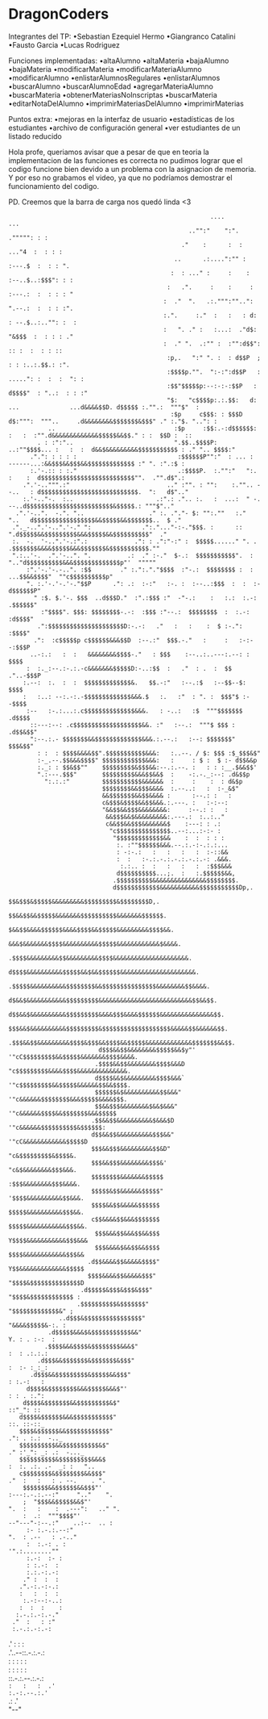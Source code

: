 # DragonCoders
Integrantes del TP:
    •Sebastian Ezequiel Hermo
    •Giangranco Catalini
    •Fausto Garcia
    •Lucas Rodriguez

Funciones implementadas:
    •altaAlumno
    •altaMateria
    •bajaAlumno
    •bajaMateria
    •modificarMateria
    •modificarMateriaAlumno
    •modificarAlumno
    •enlistarAlumnosRegulares
    •enlistarAlumnos
    •buscarAlumno
    •buscarAlumnoEdad
    •agregarMateriaAlumno
    •buscarMateria
    •obtenerMateriasNoInscriptas
    •buscarMateria
    •editarNotaDelAlumno
    •imprimirMateriasDelAlumno
    •imprimirMaterias

Puntos extra:
    •mejoras en la interfaz de usuario
    •estadísticas de los estudiantes
    •archivo de configuración general
    •ver estudiantes de un listado reducido


Hola profe, queriamos avisar que a pesar de que en teoria la implementacion de las funciones es correcta no pudimos lograr que el codigo funcione bien devido a un problema con la asignacion de memoria. Y por eso no grabamos el video, ya que no podríamos demostrar el funcionamiento del codigo.



PD. Creemos que la barra de carga nos quedó linda <3




                                                            ....                                                             ...           
                                                      .."":"    ":".                                                  .""""": : :              
                                                    ."    :      :  :                                             ..."4  :  : : :          
                                                  ..      .:....":"" :                                           :---.$  :  : : ".         
                                                 :  : ..." :     :    :                                          :--..$..:$$$": : :        
                                                :   .".     :    :     :                                         :---.:  :  : : : "        
                                               :  ."  ".   .:.""":""..":                                         ".--.:  :  : : :".        
                                               :.".     :."  :   :   : d:                                        : --.$..:.."": :  :       
                                               :   ". ." :   :...:  ."d$:                                         "&$$$  :  : : : ."       
                                               :  ." ".  .:"" :  :"":d$$":                                         :: :  :  : : ::         
                                                :p,.   ":" ". :  : d$$P  ;                                        : : :..:.$$.: :".        
                                                :$$$$p."".  ":-:":d$$P   :                                    .....": :  :  :  ": :        
                                                :$$"$$$$$p:--:-:-:$$P   :                                   d$$$$"  : "..:  : : :"         
                                                "$:   "c$$$$p:.:.$$:   d:   ...              ...d&&&&$$D. d$$$$$ :."".:  """$"  :          
                                                 :$p     c$$$: : $$$D d$:""":  """..     .d&&&&&&&&$$$$$$$&$$$" ." :."$. "..": :           
               ..                                 :$p     :$$:.-:d$$$$$$:   :   :  :"".d&&&&&&&&&&&&&$$$$$&&$$." : :  $$D :  ::            
            . : :":"..                            ".$$..$$$$P: ..:""$$$$... :   :  :  d&&$&&&&&&&&&$$$$$$$$$$$ : ." ".. $$$$:"             
          .".": : : : :                            :$$$$$$P"":"  : ... :   ------...:&&$$$&&$$$&&$$$$$$$$$$$$$ :" ". :".:$ :               
          :.'-.:: : :."                            .:$$$$P.  :."":"   ":.  :    :  d$$$$$$$$$$$$$$$$$$$$$$$$$$"".  ."".d$".:               
        .".'-..""".:"                           .." :"". : "":    :."".. --..   : d$$$$$$$$$$$$$$$$$$$$$$$$$$$.  ":   d$".."               
        :.'-.."-.  :..                       .:".: .".. :.   :  ...:  " -.   --..d$$$$$$$$$$$$$$$$$$$$$$$$&$$$$$.: """$".."                
      .".'-..".  -.". "..                  ." :. ."."- $: "":.""   :."    "..   d$$$$$$$$$$$$$$$$$&&$$$$$&&$$$$$$$..  $ ."                 
     ."._-..".'-..".'-." ":              .":."..."-:-."$$$. :      ::        ".d$$$$$&&$$$$$$$$$&&&$$$$$&&$$$$$$$$$$"  ."                  
     :.  -.  '-..".'-.:".:             .": : .":"-:" :  $$$$$......" ". .    .$$$$$$$&&&&$$$$$&&&$$$$$$$&$$$$$$$$$$$.""                    
     ".:..'-.  .".'-..". ".          .:  ." :-."  $-.:  $$$$$$$$$$$".  : ".."d$$$$$$$$$$&&&$$$$$$$$$$$$$p"'  """""                         
         :".'-.'-.-..". :$$        ." :.":."."$$$$  :"-.:  $$$$$$$$ :  :  ...$$&&$$$$"  ""c$$$$$$$$$$p"                                              
         ". :.'-.'-.'-."$$P      .": .:  :-:"   :-. :  :--..:$$$  :  :  :- d$$$$$$P"                                                       
           " :$. $.'-. $$$  ..d$$$D."  :".:$$$ :"  -"-.:    :   :.:  :.-: .$$$$$$"                                                         
             :"$$$$". $$$: $$$$$$$$-.-:  :$$$ :"--.:  $$$$$$$$  :  :.-:  :d$$$$"                                                           
            .":$$$$$$$$$$$$$$$$$$$$$D:-.-:   ."   :   :    :  $ :-.":    :$$$$"                                                            
           .":  :c$$$$$p c$$$$$$&&&$$D  :--.:"  $$$.-."   :     :   :-:--:$$$P                                                             
          ..-:.:   :  :   &&&&&&&&$$$$-."   : $$$    :--..:..---:.--: :  $$$$                                                              
         :  :._:--.:-.:.-c&&&&&&&$$$$$D:-..:$$  :   ."  : .  :  $$  ."..-$$$P                                                              
        :.--:  :.  :  :  $$$$$$$$$$$$$&.   $$.-:"   :--.:$   :--$$--$:  $$$$                                                               
        :   :..: --:.-:.-$$$$$$$$$$$$$&&&.$   :.   :"  : ". :  $$$"$ :--$$$$                                                               
         :--   :-.:...:.c$$$$$$$$$$$$$$&&&.   : -..:   :$  """$$$$$$$ .d$$$$                                                               
          ::---:--: .c$$$$$$$$$$$$$$$$$$$&&. :"   :--.:  """$ $$$ : .d$$&$$"                                                               
          ":--.:.- $$$$$$$&&$$$$$$$$$$$$$&&&.:.--.:   :--: $$$$$$$" $$$&$$"                                                                
            : :  : $$$$&&&&$$".$$$$$$$$$$$&&&:   :..--. / $: $$$ :$_$$$&$"                                                                 
            :-_.--.$$&&&$$$$" $$$$$$$$$$$$&&&:   :     : $ :  $ :- d$$&&p                                                                  
            :._: : $$&$$""    $$$$$$$$$&$$$&&:--.:.--. :   : : :__.$&&$$'                                                                  
            ".:---.$$$"       $$$$$$$$$&&&$$&&$  :    -:.-._:--: .d&$$p                                                                    
              ":.:.:"         $$$$$$$$$$$&&&&&&  :     :    :  : d&$p                                                                      
                              $$$$$$$$&&$$$&&&&  :.--..:   :  :-_&$"                                                                       
                              &&$$$$$$$&&$$&&&& :      :--.: :   :                                                                         
                              c&$$$&$$$$&&$$&&&.:.---. :   :-:--:                                                                          
                              "&&$$&&$$$&&&&&&&&:     :--.: :   :                                                                          
                               &&$$$&&$&&&&&&&&&:.---.:  :..:.."                                                                           
                               c&&$$&&$$$&&&&&&&$    :---: : .:                                                                            
                                "c$$$$$$$$$$$$$$$..--:...:-:- :                                                                            
                                 "$$$$$$$$$$$$$&&    :  :  : : :                                                                           
                                  :. :""$$$$$$&&&.--.:.-:-.:.:...                                                                          
                                  : -:-.:   :   :   :   :  :-::&&                                                                          
                                  :  :   :-.:.-.:.-.:.-.:.-: .&&&.                                                                         
                                   :.:.. :  :   :   :   :  :$$$&&&                                                                         
                                  d$$$$$$$$$$...;.  :   :.$$$$$$&&,                                                                        
                                 .$$$$$$$$$$&&&&&&&&&&&&&&&$$$$$$$$.                                                                       
                                 d$$$$$$$$$$$$&&&&&&&&&&&$$$$$$$$$$$Dp,.                                                                   
                                 $$&$$$&$$$$$&&&&&&&&&$$$$$$$$$&$$$$$$$$D,.                                                                
                                 $$&&$$&&$$$$$&&&&&&&$$$$$$$$$$&&&&&&&$$$$$$.                                                              
                                 $&&$$&&&&$$$$$$&&&&$$$$&&$$$$$&&&&&&&&&$$$$&&.                                                            
                                 &&&$&&&&&&&$$$$&&&&&&&&&&$$$$$&&&&&&&&&&&&$&&&&.                                                          
                                .$$$$&&&&&&&&&$$&&&&&&&&&$$$$&&&&&&&&&&&&&&&&&&&&&.                                                        
                                d$$$$&&&&&&&&&&$$$$$&&$&&$$$$$$&&&&&&&&&&&&&&&&&&&&&.                                                      
                               .$$$$$&&&&&&&&&&$$$$$$$$&&$$$$$$$$$$$$$$$&&&&&&&&$$&&&&.                                                    
                               d$&&$&&&&&&&&&&&$$$$$$$$$&&&&&&&&&&&&&&&&&&&&&&&&&&$$&&$$.                                                  
                              d$$&&$&&&&&&&&&&$$$$$$$$$&&&&$$$&&&&$$$$$$&&&&&&&&&&&&&&&$$.                                                 
                              $$$&&$&&&&&&&&&&$$$$$$$$$&$$$$$$$$$$$$$$$$$$$&&&&&$$&&&&&&$$.                                                
                             .$$$&&$$&&&&&&&&&$$$$&$$$&&$$$$&&$$$$$&&&&&&&&&&&&&$$$$$$$&&$$.                                               
                             d$$$&&$$&&&&&&&&$$$$$&&$y"' '"cC$$$$$$$$$&&$$$$$&&&&&&&$$$$&&&&.                                              
                            .$$$$&&$$&&&&&&&&$$$$&&&D        "c$$$$$$$$$&&&&$$$$&&&&&&&&&&&&&&.                                            
                            d$$$$&&$&&&&&&&&&$$$$&&&`          '"c$$$$$$$$$&&$$$$$&&&&&&$$&&$$$$.                                          
                            $$$$$$&$&&&&&&&&&&$$&&&"              '"c&&&&&&$$$$$$$$&&&$$$$$&&&&$$$.                                        
                            $$&&$$$&&&&&&&&$&&$&&&"                  '"c&&&&&&$$$$&&$$$$$$$&&&$$$$$                                        
                           .$$&&$$&&&&&&&&&&$&&&$D                       '"c&&&&&&$$$$$$$$$$&$$$$$$:                                       
                           d$$&&$$&&&&&&&&&&$$$&&"                            '"cC&&&&&&&&&&&&$$$$$D                                       
                           $$$&&$$$&&&&&&&&&$$&D"                                 "c&$$$$$$$$$&$$$$&.                                      
                           $$$&&$$$&&&&&&&&$$$&'                                    "c&$&&&&&&&&$$$&&&.                                    
                           $$$$$$$$&&&&&&&$$$$$                                      :$$$&&&&&&&&$$$&&&&.                                  
                           $$$$$&$$&&&&&&$$$$$"                                      '$$$$&&&&&&&&&&$$&&&.                                 
                           $$$$&&$$&&&&&$$$$$$                                        $$$$$&&&&&&&&&&$$$&&.                                
                           c$$&&&&$$&&&$$$$$$$                                        $$$$$&&&&&&&&&&&$$$&&.                               
                            $$$&&&$$&&&$$&&$$$                                        Y$$$$&&&&&&&&&&&$$$&&&                               
                            $$$&&&&$&&$$&&$$$$                                         $$$$&&&&&&&&&&&&$$$&&                               
                          .d$$&&&&$$&&&&&$$$$"                                         Y$$&&&&&&&&&&&&&$$$$$                               
                          $$$$&&&&$$&&&&&$$$"                                           "$$$$&$$$$$$$$$$$$$$D                              
                        .d$$$$$&$$$&$$$&$$$"                                             "$$$$&$$$$$$$$$$$$ :                              
                       .$$$$$$$$$$&$$$$$$$"                                                "$$$$$$$$$$$$$&" ;                              
                  ..d$$$&$$$$$$$$$$$$$$$$"                                                   "&&&&$$$$$&-:. :                              
               .d$$$$$&&&$&$$$$$$$$$$$&&"                                                       Y. : . :-:  :                              
              .$$$$&&&$$$$&$$$$$$$$&&&$"                                                         :  : .:.:.:                               
            .d$$$&&$$$$$$$&$$$$$$$&$$$"                                                          :  :- :_:_:                                
          .d$$$&&$$$$$$$$$&$$$$$&&$$$"                                                            : :.-:   :                                
         d$$$$&$$$$$$$$&&&$$$$$&&&$"'                                                             : : . :.":                                
        d$$$$&$$$$$$$&&$$$$$$$$$&$"                                                                ::"_": ::                                
       d$$$$&$$$$$$&&&$$$$$$$$$$$"                                                                 ::. ::-::_                                
       $$$$&$$$$$$&&$$$$$$$$$$$$"                                                                 .": . :.:  -.._                          
       $$$$$$$$$$&&$$$$$$$$$$&$"                                                                 ." :'_": _: .:  -..._                     
       $$$$$$$$$$&$$$$$$$$$&&&$                                                                  :  :. .:. .-  _: :   "..                  
       c$$$$$$$$&$$$$$$$$&&$$$"                                                                 ."  :   :   : . --.    . ".                
        $$$$$$$&&$$$$$$&&$$$"'                                                                  :---:.-.:.--:"     ".."    ".              
        ;  "$$$&&$$$$$&&$"'                                                                     ".  :   :    :  .---":   .." ".            
        :  .:  """$$$$"'                                                                          --"---"-:--.:"    ..:--  .. :            
         :- :.-.:.--:"                                                                                     ".  : .--   : .-.."             
         :  :.-: . :                                                                                         '".:........""                
         :.-:  :- :                                                                                                                        
         : :.-:  :                                                                                                                         
         :.:.-:.-:                                                                                                                         
        ." :  :  :                                                                                                                         
       .".-:.-:-.:                                                                                                                         
       :   :  :  :                                                                                                                         
        :.-:--:-..:                                                                                                                        
       :  :  :    :                                   
      :.-.:.-:.-."                                    
     ."  :   : :"                                     
     :.-.:.-:.-:                                                                                                                           
   .'   :   :   :                                 
 .'..--::.-.:.-.:                                 
:  :   :   :    :                                 
: :    :   :    :                                                                                                                          
 ::.-.:.--.:.-.:                                                                                                                           
 `:   :   :  .'                                                                                                                            
  :.-:.--.:.'                                                                                                                              
   `.:   .'                                                                                                                                
     "--" 
